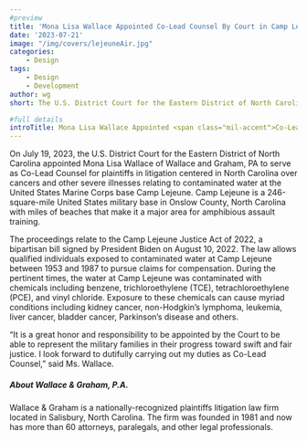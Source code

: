 ```yaml
---
#preview
title: 'Mona Lisa Wallace Appointed Co-Lead Counsel By Court in Camp Lejeune Justice Act Litigation'
date: '2023-07-21'
image: "/img/covers/lejeuneAir.jpg"
categories:
    - Design
tags:
    - Design
    - Development
author: wg
short: The U.S. District Court for the Eastern District of North Carolina appointed Mona Lisa Wallace of Wallace and Graham, PA to serve as Co-Lead Counsel

#full details
introTitle: Mona Lisa Wallace Appointed <span class="mil-accent">Co-Lead Counsel</span> By Court in Camp Lejeune Justice Act Litigation
---
```


On July 19, 2023, the U.S. District Court for the Eastern District of North Carolina appointed Mona Lisa Wallace of Wallace and Graham, PA to serve as Co-Lead Counsel for plaintiffs in litigation centered in North Carolina over cancers and other severe illnesses relating to contaminated water at the United States Marine Corps base Camp Lejeune.  Camp Lejeune is a 246-square-mile United States military base in Onslow County, North Carolina with miles of beaches that make it a major area for amphibious assault training.

The proceedings relate to the Camp Lejeune Justice Act of 2022, a bipartisan bill signed by President Biden on August 10, 2022.  The law allows qualified individuals exposed to contaminated water at Camp Lejeune between 1953 and 1987 to pursue claims for compensation.  During the pertinent times, the water at Camp Lejeune was contaminated with chemicals including benzene, trichloroethylene (TCE), tetrachloroethylene (PCE), and vinyl chloride. Exposure to these chemicals can cause myriad conditions including kidney cancer, non-Hodgkin’s lymphoma, leukemia, liver cancer, bladder cancer, Parkinson’s disease and others.

“It is a great honor and responsibility to be appointed by the Court to be able to represent the military families in their progress toward swift and fair justice.  I look forward to dutifully carrying out my duties as Co-Lead Counsel,” said Ms. Wallace.

##### About Wallace & Graham, P.A.

Wallace & Graham is a nationally-recognized plaintiffs litigation law firm located in Salisbury, North Carolina.  The firm was founded in 1981 and now has more than 60 attorneys, paralegals, and other legal professionals.
